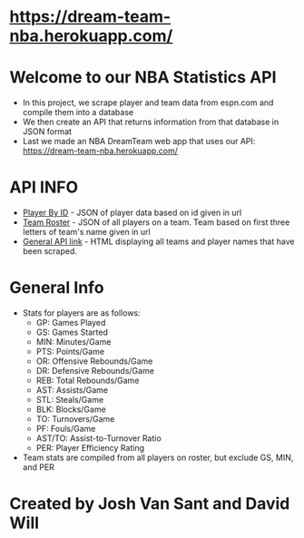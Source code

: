 # https://dream-team-nba.herokuapp.com/
# Welcome to our NBA Statistics API
* In this project, we scrape player and team data from espn.com and compile them into a database
* We then create an API that returns information from that database in JSON format
* Last we made an NBA DreamTeam web app that uses our API: https://dream-team-nba.herokuapp.com/

# API INFO
* [Player By ID](https://dreamteam330.herokuapp.com/api/v1.0/player/250) - JSON of player data based on id given in url
* [Team Roster](https://dreamteam330.herokuapp.com/api/v1.0/teamRoster/Lac) - JSON of all players on a team. Team based on first three letters of team's name given in url
* [General API link](https://dreamteam330.herokuapp.com/) - HTML displaying all teams and player names that have been scraped. 

# General Info
* Stats for players are as follows:
  * GP: Games Played
  * GS: Games Started
  * MIN: Minutes/Game
  * PTS: Points/Game
  * OR: Offensive Rebounds/Game
  * DR: Defensive Rebounds/Game
  * REB: Total Rebounds/Game
  * AST: Assists/Game
  * STL: Steals/Game
  * BLK: Blocks/Game
  * TO: Turnovers/Game
  * PF: Fouls/Game
  * AST/TO: Assist-to-Turnover Ratio
  * PER: Player Efficiency Rating
* Team stats are compiled from all players on roster, but exclude GS, MIN, and PER


# Created by Josh Van Sant and David Will 
